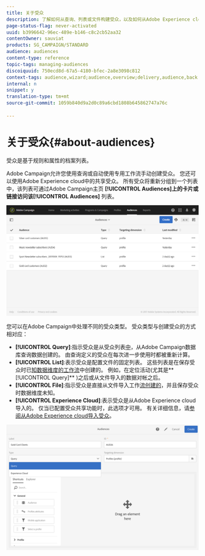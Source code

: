 ```yaml
---
title: 关于受众
description: 了解如何从查询、列表或文件构建受众，以及如何从Adobe Experience cloud导入受众。
page-status-flag: never-activated
uuid: b3996642-96ec-489e-b146-c8c2cb52aa32
contentOwner: sauviat
products: SG_CAMPAIGN/STANDARD
audience: audiences
content-type: reference
topic-tags: managing-audiences
discoiquuid: 750ecd8d-67a5-4180-bfec-2a8e3098c812
context-tags: audience,wizard;audience,overview;delivery,audience,back
internal: n
snippet: y
translation-type: tm+mt
source-git-commit: 1059b840d9a2d0c89a6cbd1808b645862747a76c

---
```



# 关于受众{#about-audiences}

受众是基于规则和属性的档案列表。

Adobe Campaign允许您使用查询或自动使用专用工作流手动创建受众。 您还可以使用Adobe Experience cloud中的共享受众。 所有受众将重新分组到一个列表中，该列表可通过Adobe Campaign主页 **[!UICONTROL Audiences]**上的卡片或链接访问该**[!UICONTROL Audiences]** 列表。

![](assets/audience_1.png)

您可以在Adobe Campaign中处理不同的受众类型。 受众类型与创建受众的方式相对应：

* **[!UICONTROL Query]**:指示受众是从受众列表[中](../../automating/using/editing-queries.md#about-query-editor)，从Adobe Campaign数据库查询数据创建的。 由查询定义的受众在每次进一步使用时都被重新计算。
* **[!UICONTROL List]**:表示受众是配置文件的固定列表。 这些列表是在保存受众时已[知数据维度的工作流](../../automating/using/discovering-workflows.md)中创建的。 例如，在定位活动(尤其是**[!UICONTROL Query]** )之后或从文件导入的数据对帐之后。
* **[!UICONTROL File]**:指示受众是直接从文件导入工作[流创建的](../../automating/using/load-file.md)，并且保存受众时数据维度未知。
* **[!UICONTROL Experience Cloud]**:表示受众是从Adobe Experience cloud导入的。 仅当已配置受众共享功能时，此选项才可用。 有关详细信息，请[参阅从Adobe Experience cloud导入受众](../../integrating/using/sharing-audiences-with-audience-manager-or-people-core-service.md#importing-an-audience)。

![](assets/audience_type_selection.png)
